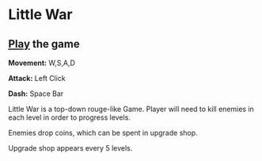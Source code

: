 # Little War

## [Play](https://frigidough.itch.io/hall-of-flame) the game

**Movement:** W,S,A,D

**Attack:** Left Click

**Dash:** Space Bar

Little War is a top-down rouge-like Game. Player will need to kill enemies in each level in order to progress levels. 

Enemies drop coins, which can be spent in upgrade shop. 

Upgrade shop appears every 5 levels.